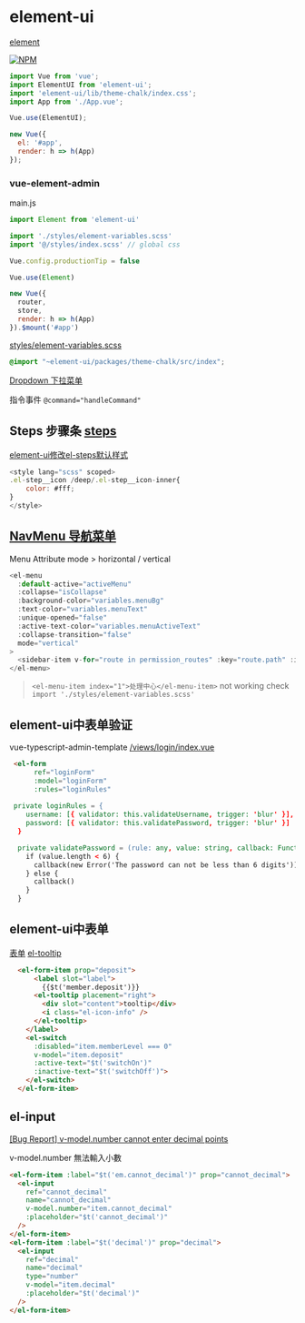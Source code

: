 # element-ui

[element](https://element.eleme.io/?ref=madewithvuejs.com#/zh-CN/component/quickstart)

[![NPM](https://nodei.co/npm/element-ui.png?downloads=true&stars=true)](https://nodei.co/npm/element-ui/)

```js
import Vue from 'vue';
import ElementUI from 'element-ui';
import 'element-ui/lib/theme-chalk/index.css';
import App from './App.vue';

Vue.use(ElementUI);

new Vue({
  el: '#app',
  render: h => h(App)
});
```

### vue-element-admin

main.js

```js
import Element from 'element-ui'

import './styles/element-variables.scss'
import '@/styles/index.scss' // global css

Vue.config.productionTip = false

Vue.use(Element)

new Vue({
  router,
  store,
  render: h => h(App)
}).$mount('#app')
```

[styles/element-variables.scss](https://github.com/PanJiaChen/vue-element-admin/blob/master/src/styles/element-variables.scss)

```css
@import "~element-ui/packages/theme-chalk/src/index";
```

[Dropdown 下拉菜单](https://element.eleme.cn/#/zh-CN/component/dropdown)

指令事件 `@command="handleCommand"`

## Steps 步骤条 [steps](https://element.eleme.io/#/zh-CN/component/steps)

[element-ui修改el-steps默认样式](https://blog.csdn.net/sinat_42888557/article/details/100119754)

```js
<style lang="scss" scoped>
.el-step__icon /deep/.el-step__icon-inner{
    color: #fff;
}
</style>
```

## [NavMenu 导航菜单](https://element.eleme.io/#/zh-CN/component/menu)

Menu Attribute 
mode > horizontal / vertical

```js
<el-menu
  :default-active="activeMenu"
  :collapse="isCollapse"
  :background-color="variables.menuBg"
  :text-color="variables.menuText"
  :unique-opened="false"
  :active-text-color="variables.menuActiveText"
  :collapse-transition="false"
  mode="vertical"
>
  <sidebar-item v-for="route in permission_routes" :key="route.path" :item="route" :base-path="route.path" />
</el-menu>
```

> `<el-menu-item index="1">处理中心</el-menu-item>` not working check  `import './styles/element-variables.scss'`


## element-ui中表单验证

vue-typescript-admin-template [/views/login/index.vue](https://github.com/Armour/vue-typescript-admin-template/blob/master/src/views/login/index.vue)

```html
 <el-form
      ref="loginForm"
      :model="loginForm"
      :rules="loginRules"
 
 private loginRules = {
    username: [{ validator: this.validateUsername, trigger: 'blur' }],
    password: [{ validator: this.validatePassword, trigger: 'blur' }]
  }

  private validatePassword = (rule: any, value: string, callback: Function) => {
    if (value.length < 6) {
      callback(new Error('The password can not be less than 6 digits'))
    } else {
      callback()
    }
  }
```

## element-ui中表单

[表单](https://element.eleme.io/#/zh-CN/component/form) [el-tooltip](https://element.eleme.io/#/zh-CN/component/tooltip)

```html
  <el-form-item prop="deposit">
      <label slot="label">
        {{$t('member.deposit')}}
      <el-tooltip placement="right">
        <div slot="content">tooltip</div>
        <i class="el-icon-info" />
      </el-tooltip>
    </label>
    <el-switch
      :disabled="item.memberLevel === 0"
      v-model="item.deposit"
      :active-text="$t('switchOn')"
      :inactive-text="$t('switchOff')">
    </el-switch>
  </el-form-item>
```

## el-input

[[Bug Report] v-model.number cannot enter decimal points](https://github.com/ElemeFE/element/issues/14330)

v-model.number 無法輸入小數

```html
<el-form-item :label="$t('em.cannot_decimal')" prop="cannot_decimal">
  <el-input
    ref="cannot_decimal"
    name="cannot_decimal"
    v-model.number="item.cannot_decimal"
    :placeholder="$t('cannot_decimal')"
  />
</el-form-item>
<el-form-item :label="$t('decimal')" prop="decimal">
  <el-input
    ref="decimal"
    name="decimal"
    type="number"
    v-model="item.decimal"
    :placeholder="$t('decimal')"
  />
</el-form-item>
```
